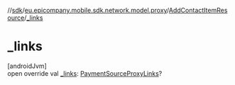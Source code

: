 //[sdk](../../../index.md)/[eu.epicompany.mobile.sdk.network.model.proxy](../index.md)/[AddContactItemResource](index.md)/[_links](_links.md)

# _links

[androidJvm]\
open override val [_links](_links.md): [PaymentSourceProxyLinks](../-payment-source-proxy-links/index.md)?
